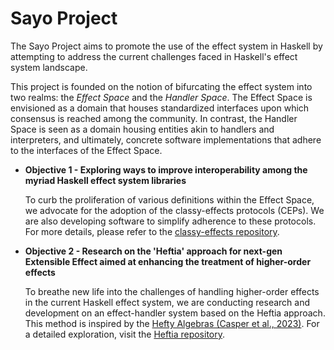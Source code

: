 # Sayo Project

The Sayo Project aims to promote the use of the effect system in Haskell by attempting to address the current challenges faced in Haskell's effect system landscape.

This project is founded on the notion of bifurcating the effect system into two realms: the *Effect Space* and the *Handler Space*. The Effect Space is envisioned as a domain that houses standardized interfaces upon which consensus is reached among the community. In contrast, the Handler Space is seen as a domain housing entities akin to handlers and interpreters, and ultimately, concrete software implementations that adhere to the interfaces of the Effect Space.

* **Objective 1 - Exploring ways to improve interoperability among the myriad Haskell effect system libraries**

    To curb the proliferation of various definitions within the Effect Space, we advocate for the adoption of the classy-effects protocols (CEPs). We are also developing software to simplify adherence to these protocols. For more details, please refer to the [classy-effects repository](https://github.com/sayo-hs/classy-effects).

* **Objective 2 - Research on the 'Heftia' approach for next-gen Extensible Effect aimed at enhancing the treatment of higher-order effects**

    To breathe new life into the challenges of handling higher-order effects in the current Haskell effect system,
    we are conducting research and development on an effect-handler system based on the Heftia approach. This method is inspired by the [Hefty Algebras (Casper et al., 2023)](https://doi.org/10.1145/3571255). For a detailed exploration, visit the [Heftia repository](https://github.com/sayo-hs/heftia).
